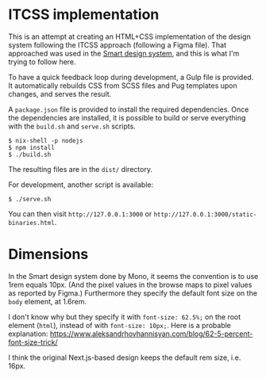 # ITCSS implementation

This is an attempt at creating an HTML+CSS implementation of the design system
following the ITCSS approach (following a Figma file). That approached was used
in the [Smart design system](https://design.smart.coop/), and this is what I'm
trying to follow here.

To have a quick feedback loop during development, a Gulp file is provided. It
automatically rebuilds CSS from SCSS files and Pug templates upon changes, and
serves the result.

A `package.json` file is provided to install the required dependencies. Once
the dependencies are installed, it is possible to build or serve everything
with the `build.sh` and `serve.sh` scripts.

```
$ nix-shell -p nodejs
$ npm install
$ ./build.sh
```

The resulting files are in the `dist/` directory.

For development, another script is available:

```
$ ./serve.sh
```

You can then visit `http://127.0.0.1:3000` or
`http://127.0.0.1:3000/static-binaries.html`.

# Dimensions

In the Smart design system done by Mono, it seems the convention is to use 1rem
equals 10px. (And the pixel values in the browse maps to pixel values as
reported by Figma.) Furthermore they specify the default font size on the
`body` element, at 1.6rem.

I don't know why but they specify it with `font-size: 62.5%;` on the root
element (`html`), instead of with `font-size: 10px;`. Here is a probable
explanation:
https://www.aleksandrhovhannisyan.com/blog/62-5-percent-font-size-trick/

I think the original Next.js-based design keeps the default rem size, i.e.
16px.
